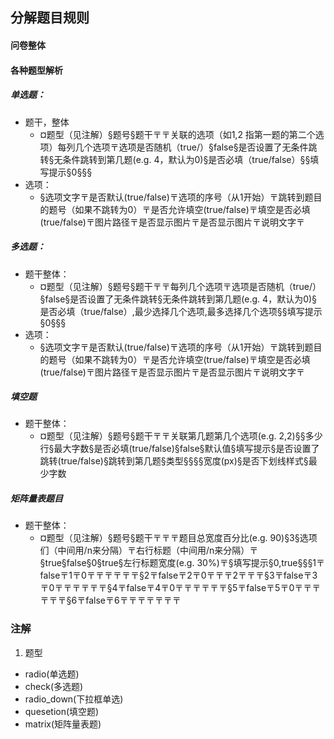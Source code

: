 ## 分解题目规则

#### 问卷整体

#### 各种题型解析
##### 单选题：
- 题干，整体
  + ¤题型（见注解）§题号§题干〒〒关联的选项（如1,2 指第一题的第二个选项）每列几个选项〒选项是否随机（true/）§false§是否设置了无条件跳转§无条件跳转到第几题(e.g. 4，默认为0)§是否必填（true/false）§§填写提示§0§§§
- 选项：
  + §选项文字〒是否默认(true/false)〒选项的序号（从1开始）〒跳转到题目的题号（如果不跳转为0）〒是否允许填空(true/false)〒填空是否必填(true/false)〒图片路径〒是否显示图片〒是否显示图片〒说明文字〒

##### 多选题：
- 题干整体：
  + ¤题型（见注解）§题号§题干〒〒每列几个选项〒选项是否随机（true/）§false§是否设置了无条件跳转§无条件跳转到第几题(e.g. 4，默认为0)§是否必填（true/false）,最少选择几个选项,最多选择几个选项§§填写提示§0§§§
- 选项：
  + §选项文字〒是否默认(true/false)〒选项的序号（从1开始）〒跳转到题目的题号（如果不跳转为0）〒是否允许填空(true/false)〒填空是否必填(true/false)〒图片路径〒是否显示图片〒是否显示图片〒说明文字〒

##### 填空题
- 题干整体：
  + ¤题型（见注解）§题号§题干〒〒关联第几题第几个选项(e.g. 2,2)§§多少行§最大字数§是否必填(true/false)§false§默认值§填写提示§是否设置了跳转(true/false)§跳转到第几题§类型§§§§宽度(px)§是否下划线样式§最少字数

##### 矩阵量表题目
- 题干整体：
  + ¤题型（见注解）§题号§题干〒〒〒题目总宽度百分比(e.g. 90)§3§选项们（中间用/n来分隔）〒右行标题（中间用/n来分隔）〒§true§false§0§true§左行标题宽度(e.g. 30%)〒§填写提示§0,true§§§1〒false〒1〒0〒〒〒〒〒〒§2〒false〒2〒0〒〒〒2〒〒〒§3〒false〒3〒0〒〒〒〒〒〒§4〒false〒4〒0〒〒〒〒〒〒§5〒false〒5〒0〒〒〒〒〒〒§6〒false〒6〒〒〒〒〒〒〒

### 注解
1. 题型
  - radio(单选题)
  - check(多选题)
  - radio_down(下拉框单选)
  - quesetion(填空题)
  - matrix(矩阵量表题)
